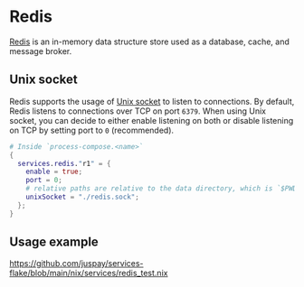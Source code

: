 # Redis

[Redis](https://redis.io/) is an in-memory data structure store used as a database, cache, and message broker.

## Unix socket

Redis supports the usage of [Unix socket](https://man7.org/linux/man-pages/man2/socket.2.html) to listen to connections. By default, Redis listens to connections over TCP on port `6379`. When using Unix socket, you can decide to either enable listening on both or disable listening on TCP by setting port to `0` (recommended).

```nix
# Inside `process-compose.<name>`
{
  services.redis."r1" = {
    enable = true;
    port = 0;
    # relative paths are relative to the data directory, which is `$PWD/data/r1` by default
    unixSocket = "./redis.sock";
  };
}
```
## Usage example

<https://github.com/juspay/services-flake/blob/main/nix/services/redis_test.nix>

